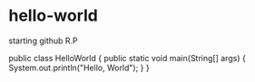 # hello-world
starting github R.P

public class HelloWorld { 
   public static void main(String[] args) { 
      System.out.println("Hello, World");
   }
}
